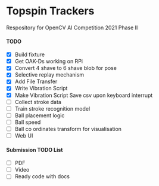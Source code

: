 # Topspin Trackers

Respository for OpenCV AI Competition 2021 Phase II

#### TODO

- [x] Build fixture
- [x] Get OAK-Ds working on RPi
- [x] Convert 4 shave to 6 shave blob for pose
- [x] Selective replay mechanism
- [x] Add File Transfer
- [x] Write Vibration Script
- [x] Make Vibration Script Save csv upon keyboard interrupt
- [ ] Collect stroke data
- [ ] Train stroke recognition model
- [ ] Ball placement logic
- [ ] Ball speed
- [ ] Ball co ordinates transform for visualisation
- [ ] Web UI

#### Submission TODO List

- [ ] PDF
- [ ] Video
- [ ] Ready code with docs
